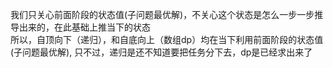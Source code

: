  我们只关心前面阶段的状态值(子问题最优解)，不关心这个状态是怎么一步一步推导出来的，在此基础上推当下的状态  
 所以，自顶向下（递归），和自底向上（数组dp）均在当下利用前面阶段的状态值(子问题最优解), 只不过，递归是还不知道要把任务分下去，dp是已经求出来了